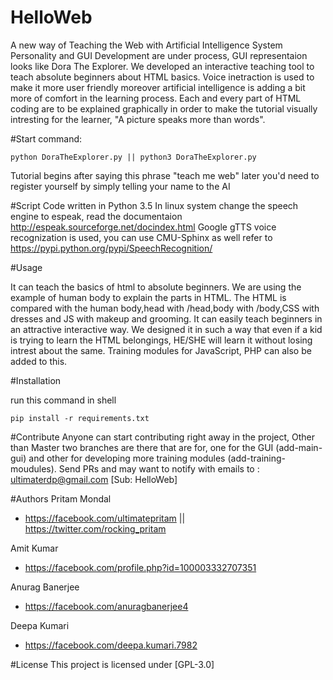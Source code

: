 # HelloWeb
A new way of Teaching the Web with Artificial Intelligence System
Personality and GUI Development are under process, GUI representaion looks like Dora The Explorer. 
We developed an interactive teaching tool to teach absolute beginners about HTML basics.
Voice inetraction is used to make it more user friendly moreover artificial intelligence is adding a bit more of comfort in the learning process.
Each and every part of HTML coding are to be explained graphically in order to make the tutorial visually intresting for the learner, "A picture speaks more than words".

#Start
command: 
```
python DoraTheExplorer.py || python3 DoraTheExplorer.py
```
Tutorial begins after saying this phrase "teach me web"
later you'd need to register yourself by simply telling your name to the AI

#Script
Code written in Python 3.5
In linux system change the speech engine to espeak, read the documentaion http://espeak.sourceforge.net/docindex.html
Google gTTS voice recognization is used, you can use CMU-Sphinx as well refer to https://pypi.python.org/pypi/SpeechRecognition/

#Usage

It can teach the basics of html to absolute beginners.
We are using the example of human body to explain the parts in HTML.
The HTML is compared with the human body,head with /head,body with /body,CSS with dresses and JS with makeup and grooming.
It can easily teach beginners in an attractive interactive way.
We designed it in such a way that even if a kid is trying to learn the HTML belongings, HE/SHE will learn it without losing intrest about the same. Training modules for JavaScript, PHP can also be added to this.

#Installation

run this command in shell
```
pip install -r requirements.txt
```
#Contribute
Anyone can start contributing right away in the project, Other than Master two branches are there that are for, one for the GUI (add-main-gui) and other for developing more training modules (add-training-moudules). Send PRs and may want to notify with emails to : ultimaterdp@gmail.com [Sub: HelloWeb] 


#Authors
Pritam Mondal 
* https://facebook.com/ultimatepritam || https://twitter.com/rocking_pritam

Amit Kumar 
* https://facebook.com/profile.php?id=100003332707351

Anurag Banerjee 
* https://facebook.com/anuragbanerjee4

Deepa Kumari 
* https://facebook.com/deepa.kumari.7982

#License 
This project is licensed under [GPL-3.0]
